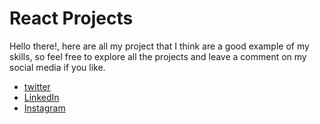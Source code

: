 # React Projects

Hello there!, here are all my project that I think are a good example of my skills, so feel free to explore all the projects and leave a comment on my social media if you like.
 
* [twitter](https://mobile.twitter.com/aydev_mx)
* [LinkedIn](www.linkedin.com/in/aydev-mx)
* [Instagram](https://www.instagram.com/aydev.mx/)